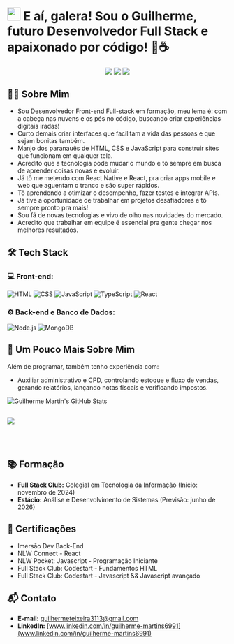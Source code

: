 <h1><img src="https://raw.githubusercontent.com/MartinHeinz/MartinHeinz/master/wave.gif" width="30px">  E aí, galera! Sou o Guilherme, futuro Desenvolvedor Full Stack e apaixonado por código! 🚀☕</h1>

<p align="center">
<a href="https://www.linkedin.com/in/guilherme-martins6991/"><img src="https://img.shields.io/badge/-Guilherme%20Teixeira%20Martins-0077B5?style=flat-square&logo=Linkedin&logoColor=white"/></a>
<a href="mailto:guilhermeteixeira3113@gmail.com"><img src="https://img.shields.io/badge/-guilhermeteixeira3112@gmail.com-D14836?style=flat-square&logo=Gmail&logoColor=white"/></a>
<a href="https://github.com/Martins-Guilherme"><img src="https://img.shields.io/badge/GitHub-Profile-black?style=flat-square&logo=github&logoColor=white"/></a>
</p>

<h2>👨‍💻 Sobre Mim</h2>

-   Sou Desenvolvedor Front-end Full-stack em formação, meu lema é: com a cabeça nas nuvens e os pés no código, buscando criar experiências digitais iradas!
-   Curto demais criar interfaces que facilitam a vida das pessoas e que sejam bonitas também.
-   Manjo dos paranauês de HTML, CSS e JavaScript para construir sites que funcionam em qualquer tela.
-   Acredito que a tecnologia pode mudar o mundo e tô sempre em busca de aprender coisas novas e evoluir.
-   Já tô me metendo com React Native e React, pra criar apps mobile e web que aguentam o tranco e são super rápidos.
-   Tô aprendendo a otimizar o desempenho, fazer testes e integrar APIs.
-   Já tive a oportunidade de trabalhar em projetos desafiadores e tô sempre pronto pra mais!
-   Sou fã de novas tecnologias e vivo de olho nas novidades do mercado.
-   Acredito que trabalhar em equipe é essencial pra gente chegar nos melhores resultados.

<h2>🛠️ Tech Stack</h2>

<h3>💻 Front-end:</h3>

![HTML](https://img.shields.io/badge/-HTML-333333?style=flat&logo=HTML5)
![CSS](https://img.shields.io/badge/-CSS-333333?style=flat&logo=CSS3&logoColor=1572B6)
![JavaScript](https://img.shields.io/badge/-JavaScript-333333?style=flat&logo=javascript)
![TypeScript](https://img.shields.io/badge/-TypeScript-333333?style=flat&logo=typescript&logoColor=2D79C7)
![React](https://img.shields.io/badge/-React-333333?style=flat&logo=react)

<h3>⚙️ Back-end e Banco de Dados:</h3>

![Node.js](https://img.shields.io/badge/-Node.js-333333?style=flat&logo=node.js)
![MongoDB](https://img.shields.io/badge/-MongoDB-333333?style=flat&logo=mongodb)

<h2>🚀 Um Pouco Mais Sobre Mim</h2>

<p>Além de programar, também tenho experiência com:</p>

-   Auxiliar administrativo e CPD, controlando estoque e fluxo de vendas, gerando relatórios, lançando notas fiscais e verificando impostos.

![Guilherme Martin's GitHub Stats](https://github-readme-stats.vercel.app/api?username=Martins-Guilherme&show_icons=true&theme=tokyonight)

##

<div>
<img src="https://img.shields.io/badge/Linux-FCC624?style=for-the-badge&logo=linux&logoColor=black"/>
</div>

<br><br>

## 📚 Formação

-   **Full Stack Club:** Colegial em Tecnologia da Informação (Inicio: novembro de 2024)
-   **Estácio:** Análise e Desenvolvimento de Sistemas (Previsão: junho de 2026)

## 🏅 Certificações

-   Imersão Dev Back-End
-   NLW Connect - React
-   NLW Pocket: Javascript - Programação Iniciante
-   Full Stack Club: Codestart - Fundamentos HTML
-   Full Stack Club: Codestart - Javascript && Javascript avançado

## 📬 Contato

-   **E-mail:** guilhermeteixeira3113@gmail.com
-   **LinkedIn:** [www.linkedin.com/in/guilherme-martins6991](www.linkedin.com/in/guilherme-martins6991)
